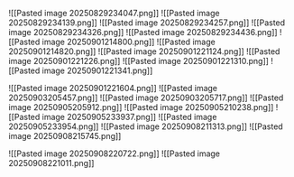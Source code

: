 ![[Pasted image 20250829234047.png]]
![[Pasted image 20250829234139.png]]
![[Pasted image 20250829234257.png]]
![[Pasted image 20250829234326.png]]
![[Pasted image 20250829234436.png]]
![[Pasted image 20250901214800.png]]
![[Pasted image 20250901214820.png]]
![[Pasted image 20250901221124.png]]
![[Pasted image 20250901221226.png]]
![[Pasted image 20250901221310.png]]
![[Pasted image 20250901221341.png]]

![[Pasted image 20250901221604.png]]
![[Pasted image 20250903205457.png]]
![[Pasted image 20250903205717.png]]
![[Pasted image 20250905205912.png]]
![[Pasted image 20250905210238.png]]
![[Pasted image 20250905233937.png]]
![[Pasted image 20250905233954.png]]
![[Pasted image 20250908211313.png]]
![[Pasted image 20250908215745.png]]

![[Pasted image 20250908220722.png]]
![[Pasted image 20250908221011.png]]